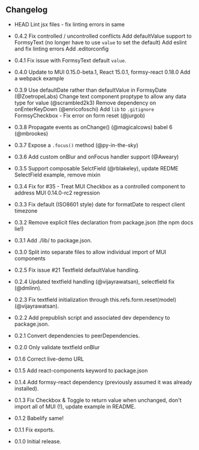 ## Changelog

* HEAD  Lint jsx files - fix linting errors in same

* 0.4.2 Fix controlled / uncontrolled conflicts
        Add defaultValue support to FormsyText
        (no longer have to use `value` to set the default)
        Add eslint and fix linting errors
        Add .editorconfig

* 0.4.1 Fix issue with FormsyText default `value`.

* 0.4.0 Update to MUI 0.15.0-beta.1, React 15.0.1, formsy-react 0.18.0
        Add a webpack example

* 0.3.9 Use defaultDate rather than defaultValue in FormsyDate (@ZoetropeLabs)
        Change text component proptype to allow any data type for value (@scrambled2k3)
        Remove dependency on onEnterKeyDown (@enricofoschi)
        Add `lib` to `.gitignore`
        FormsyCheckbox - Fix error on form reset (@jurgob)

* 0.3.8 Propagate events as onChange() (@magicalcows) babel 6 (@mbrookes)

* 0.3.7 Expose a `.focus()` method (@py-in-the-sky)

* 0.3.6 Add custom onBlur and onFocus handler support (@Aweary)

* 0.3.5 Support composable SelctField (@rblakeley), update REDME SelectField example, remove mixin

* 0.3.4 Fix for #35 - Treat MUI Checkbox as a controlled component to address MUI 0.14.0-rc2 regression

* 0.3.3 Fix default (ISO8601 style) date for formatDate to respect client timezone

* 0.3.2 Remove explicit files declaration from package.json (the npm docs lie!)

* 0.3.1 Add ./lib/ to package.json.

* 0.3.0 Split into separate files to allow individual import of MUI components

* 0.2.5 Fix issue #21 Textfield defaultValue handling.

* 0.2.4 Updated textfield handling (@vijayrawatsan), selectfield fix (@dmlinn).

* 0.2.3 Fix textfield initialization through this.refs.form.reset(model) (@vijayrawatsan).

* 0.2.2 Add prepublish script and associated dev dependency to package.json.

* 0.2.1 Convert dependencies to peerDependencies.

* 0.2.0 Only validate textfield onBlur

* 0.1.6 Correct live-demo URL

* 0.1.5 Add react-components keyword to package.json

* 0.1.4 Add formsy-react dependency (previously assumed it was already installed).

* 0.1.3 Fix Checkbox & Toggle to return value when unchanged, don't import all of MUI (!), update example in README.

* 0.1.2 Babelify same!

* 0.1.1 Fix exports.

* 0.1.0 Initial release.
